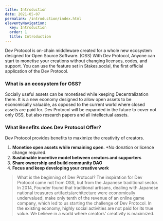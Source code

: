 ```yaml
---
title: Introduction
date: 2021-05-07
permalink: /introduction/index.html
eleventyNavigation:
  key: Introduction
  order: 1
  title: Introduction
---
```


Dev Protocol is on-chain middleware created for a whole new ecosystem designed for Open Source Software. (OSS)
With Dev Protocol, Anyone can start to monetise your creations without changing licenses, codes, and support. You can use the feature set in Stakes.social, the first official application of the Dev Protocol.

### What is an ecosystem for OSS?

Socially useful assets can be monetised while keeping Decentralization there. It is a new economy designed to allow open assets to be economically valuable, as opposed to the current world where closed assets are paid for. Dev Protocol will be expanded in the future to cover not only OSS, but also research papers and all intellectual assets.

### What Benefits does Dev Protocol Offer?

Dev Protocol provides benefits to maximize the creativity of creators.

1. **Monetise open assets while remaining open**. \*No donation or licence change required.
2. **Sustainable incentive model between creators and supporters**
3. **Share ownership and build community DAO**
4. **Focus and keep developing your creative work**

> What is the beginning of Dev Protocol?
> The inspiration for Dev Protocol came not from OSS, but from the Japanese traditional sector. In 2014, Founder found that traditional artisans, dealing with Japanese national treasures artifacts/architecture were economically undervalued, make only tenth of the revenue of an online game company, which led to us starting the challenge of Dev Protocol.
> In the existing economy, highly social activities are not paid for its true value. We believe in a world where creators' creativity is maximized.
